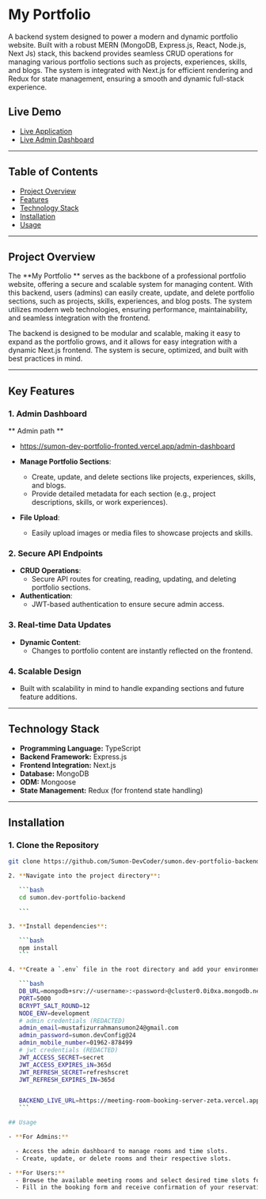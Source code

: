 # **My Portfolio**

A backend system designed to power a modern and dynamic portfolio website. Built with a robust MERN (MongoDB, Express.js, React, Node.js, Next Js) stack, this backend provides seamless CRUD operations for managing various portfolio sections such as projects, experiences, skills, and blogs. The system is integrated with Next.js for efficient rendering and Redux for state management, ensuring a smooth and dynamic full-stack experience.

## **Live Demo**
- [Live Application](https://sumon-dev-portfolio-fronted.vercel.app/)
- [Live Admin Dashboard](https://sumon-dev-portfolio-fronted.vercel.app/admin-dashbaord)

---

## **Table of Contents**

- [Project Overview](#project-overview)
- [Features](#features)
- [Technology Stack](#technology-stack)
- [Installation](#installation)
- [Usage](#usage)

---

## **Project Overview**

The **My Portfolio ** serves as the backbone of a professional portfolio website, offering a secure and scalable system for managing content. With this backend, users (admins) can easily create, update, and delete portfolio sections, such as projects, skills, experiences, and blog posts. The system utilizes modern web technologies, ensuring performance, maintainability, and seamless integration with the frontend.

The backend is designed to be modular and scalable, making it easy to expand as the portfolio grows, and it allows for easy integration with a dynamic Next.js frontend. The system is secure, optimized, and built with best practices in mind.

---

## **Key Features**

### **1. Admin Dashboard**

** Admin path **
- https://sumon-dev-portfolio-fronted.vercel.app/admin-dashboard 

- **Manage Portfolio Sections**:
  - Create, update, and delete sections like projects, experiences, skills, and blogs.
  - Provide detailed metadata for each section (e.g., project descriptions, skills, or work experiences).
- **File Upload**:
  - Easily upload images or media files to showcase projects and skills.

### **2. Secure API Endpoints**

- **CRUD Operations**:
  - Secure API routes for creating, reading, updating, and deleting portfolio sections.
- **Authentication**:
  - JWT-based authentication to ensure secure admin access.

### **3. Real-time Data Updates**

- **Dynamic Content**:
  - Changes to portfolio content are instantly reflected on the frontend.

### **4. Scalable Design**

- Built with scalability in mind to handle expanding sections and future feature additions.

---

## **Technology Stack**

- **Programming Language:** TypeScript
- **Backend Framework:** Express.js
- **Frontend Integration:** Next.js
- **Database:** MongoDB
- **ODM:** Mongoose
- **State Management:** Redux (for frontend state handling)

---

## **Installation**

### **1. Clone the Repository**

````bash
git clone https://github.com/Sumon-DevCoder/sumon.dev-portfolio-backend.git

2. **Navigate into the project directory**:

   ```bash
   cd sumon.dev-portfolio-backend

   ```

3. **Install dependencies**:

   ```bash
   npm install
   ```

4. **Create a `.env` file in the root directory and add your environment variables**:

   ```bash
   DB_URL=mongodb+srv://<username>:<password>@cluster0.0i0xa.mongodb.net/meetingRoomDB?retryWrites=true&w=majority&appName=Cluster0
   PORT=5000
   BCRYPT_SALT_ROUND=12
   NODE_ENV=development
   # admin credentials (REDACTED)
   admin_email=mustafizurrahmansumon24@gmail.com
   admin_password=sumon.devConfig@24
   admin_mobile_number=01962-878499
   # jwt credentials (REDACTED)
   JWT_ACCESS_SECRET=secret
   JWT_ACCESS_EXPIRES_iN=365d
   JWT_REFRESH_SECRET=refreshscret
   JWT_REFRESH_EXPIRES_IN=365d


   BACKEND_LIVE_URL=https://meeting-room-booking-server-zeta.vercel.app/
   ```

## Usage

- **For Admins:**

  - Access the admin dashboard to manage rooms and time slots.
  - Create, update, or delete rooms and their respective slots.

- **For Users:**
  - Browse the available meeting rooms and select desired time slots for booking.
  - Fill in the booking form and receive confirmation of your reservation.
````
